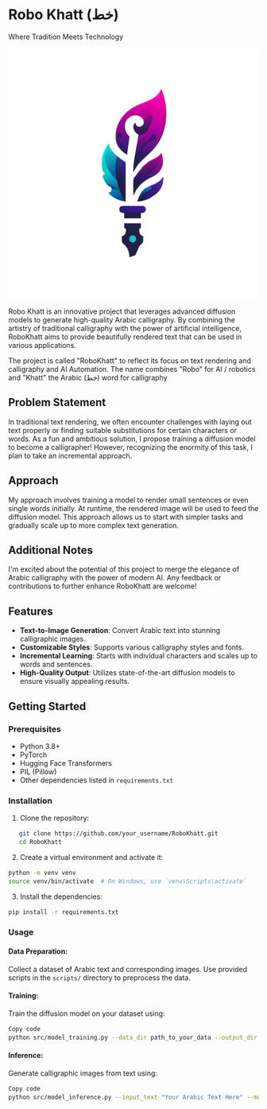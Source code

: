  
# Robo Khatt (خط)
Where Tradition Meets Technology

![RoboKhatt Logo](./logo.png)

Robo Khatt is an innovative project that leverages advanced diffusion models to generate high-quality Arabic calligraphy. By combining the artistry of traditional calligraphy with the power of artificial intelligence, RoboKhatt aims to provide beautifully rendered text that can be used in various applications.

The project is called "RoboKhatt" to reflect its focus on text rendering and calligraphy and AI Automation. The name combines "Robo" for AI / robotics and "Khatt" the Arabic (خط) word for calligraphy

## Problem Statement
In traditional text rendering, we often encounter challenges with laying out text properly or finding suitable substitutions for certain characters or words. As a fun and ambitious solution, I propose training a diffusion model to become a calligrapher! However, recognizing the enormity of this task, I plan to take an incremental approach.

## Approach
My approach involves training a model to render small sentences or even single words initially. At runtime, the rendered image will be used to feed the diffusion model. This approach allows us to start with simpler tasks and gradually scale up to more complex text generation.

## Additional Notes
I'm excited about the potential of this project to merge the elegance of Arabic calligraphy with the power of modern AI. Any feedback or contributions to further enhance RoboKhatt are welcome!

## Features

- **Text-to-Image Generation**: Convert Arabic text into stunning calligraphic images.
- **Customizable Styles**: Supports various calligraphy styles and fonts.
- **Incremental Learning**: Starts with individual characters and scales up to words and sentences.
- **High-Quality Output**: Utilizes state-of-the-art diffusion models to ensure visually appealing results.

## Getting Started

### Prerequisites

- Python 3.8+
- PyTorch
- Hugging Face Transformers
- PIL (Pillow)
- Other dependencies listed in `requirements.txt`

### Installation

1. Clone the repository:
```bash
   git clone https://github.com/your_username/RoboKhatt.git
   cd RoboKhatt
```

2. Create a virtual environment and activate it:
```bash
python -m venv venv
source venv/bin/activate  # On Windows, use `venv\Scripts\activate`
```

3. Install the dependencies:

```bash
pip install -r requirements.txt
```


### Usage

#### Data Preparation:

Collect a dataset of Arabic text and corresponding images.
Use provided scripts in the `scripts/` directory to preprocess the data.
#### Training:

Train the diffusion model on your dataset using:
```bash
Copy code
python src/model_training.py --data_dir path_to_your_data --output_dir path_to_save_model
```

#### Inference:

Generate calligraphic images from text using:
```bash
Copy code
python src/model_inference.py --input_text "Your Arabic Text Here" --model_dir
```